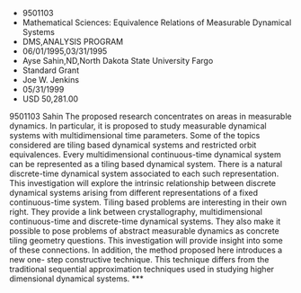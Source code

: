 
* 9501103
* Mathematical Sciences: Equivalence Relations of Measurable Dynamical Systems
* DMS,ANALYSIS PROGRAM
* 06/01/1995,03/31/1995
* Ayse Sahin,ND,North Dakota State University Fargo
* Standard Grant
* Joe W. Jenkins
* 05/31/1999
* USD 50,281.00

9501103 Sahin The proposed research concentrates on areas in measurable
dynamics. In particular, it is proposed to study measurable dynamical systems
with multidimensional time parameters. Some of the topics considered are tiling
based dynamical systems and restricted orbit equivalences. Every
multidimensional continuous-time dynamical system can be represented as a tiling
based dynamical system. There is a natural discrete-time dynamical system
associated to each such representation. This investigation will explore the
intrinsic relationship between discrete dynamical systems arising from different
representations of a fixed continuous-time system. Tiling based problems are
interesting in their own right. They provide a link between crystallography,
multidimensional continuous-time and discrete-time dynamical systems. They also
make it possible to pose problems of abstract measurable dynamics as concrete
tiling geometry questions. This investigation will provide insight into some of
these connections. In addition, the method proposed here introduces a new one-
step constructive technique. This technique differs from the traditional
sequential approximation techniques used in studying higher dimensional
dynamical systems. ***

